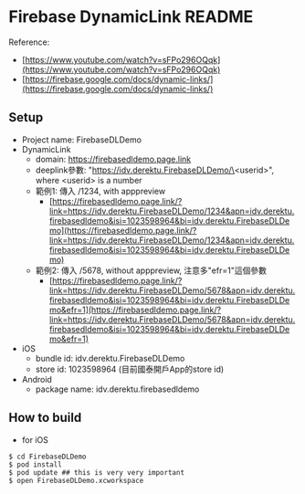 # Firebase DynamicLink README

Reference:

- [https://www.youtube.com/watch?v=sFPo296OQqk](https://www.youtube.com/watch?v=sFPo296OQqk)
- [https://firebase.google.com/docs/dynamic-links/](https://firebase.google.com/docs/dynamic-links/)

## Setup

- Project name: FirebaseDLDemo
- DynamicLink
    - domain: https://firebasedldemo.page.link
    - deeplink參數: "https://idv.derektu.FirebaseDLDemo/\<userid\>", where \<userid\> is a number
    - 範例1: 傳入 /1234, with apppreview
        - [https://firebasedldemo.page.link/?link=https://idv.derektu.FirebaseDLDemo/1234&apn=idv.derektu.firebasedldemo&isi=1023598964&bi=idv.derektu.FirebaseDLDemo](https://firebasedldemo.page.link/?link=https://idv.derektu.FirebaseDLDemo/1234&apn=idv.derektu.firebasedldemo&isi=1023598964&bi=idv.derektu.FirebaseDLDemo)
    - 範例2: 傳入 /5678, without apppreview, 注意多"efr=1"這個參數
        - [https://firebasedldemo.page.link/?link=https://idv.derektu.FirebaseDLDemo/5678&apn=idv.derektu.firebasedldemo&isi=1023598964&bi=idv.derektu.FirebaseDLDemo&efr=1](https://firebasedldemo.page.link/?link=https://idv.derektu.FirebaseDLDemo/5678&apn=idv.derektu.firebasedldemo&isi=1023598964&bi=idv.derektu.FirebaseDLDemo&efr=1)
- iOS
    - bundle id: idv.derektu.FirebaseDLDemo
    - store id: 1023598964 (目前國泰開戶App的store id)
- Android
    - package name: idv.derektu.firebasedldemo

## How to build

- for iOS

```
$ cd FirebaseDLDemo
$ pod install
$ pod update ## this is very very important
$ open FirebaseDLDemo.xcworkspace
```



